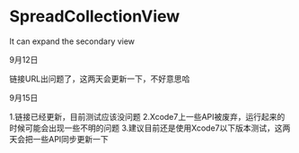 # SpreadCollectionView
It can expand the secondary view

9月12日

链接URL出问题了，这两天会更新一下，不好意思哈


9月15日

1.链接已经更新，目前测试应该没问题
2.Xcode7上一些API被废弃，运行起来的时候可能会出现一些不明的问题
3.建议目前还是使用Xcode7以下版本测试，这两天会把一些API同步更新一下
